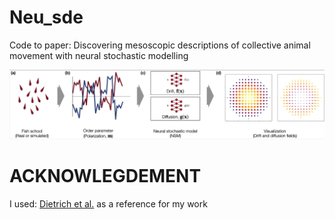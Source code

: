 # Neu_sde
Code to paper: Discovering mesoscopic descriptions of collective animal movement with neural stochastic modelling


![Pipeline](fig/pipeline.png)


# ACKNOWLEGDEMENT
I used: [Dietrich et al.](https://gitlab.com/felix.dietrich/sde-identification/-/tree/master/) as a reference for my work
